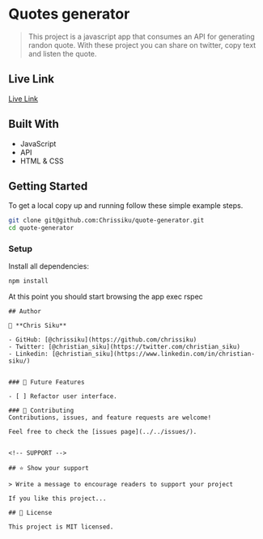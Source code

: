 # Quotes generator
> This project is a javascript app that consumes an API for generating randon quote. With these project you can share on twitter, copy text and listen the quote.


## Live Link
[Live Link](https://chrissiku.github.io/quote-generator/)

## Built With

- JavaScript
- API
- HTML & CSS

## Getting Started

To get a local copy up and running follow these simple example steps.

```sh
git clone git@github.com:Chrissiku/quote-generator.git
cd quote-generator
```
### Setup

Install all dependencies:
```sh
npm install
```

At this point you should start browsing the app exec rspec
```
## Author

👤 **Chris Siku**

- GitHub: [@chrissiku](https://github.com/chrissiku)
- Twitter: [@christian_siku](https://twitter.com/christian_siku)
- Linkedin: [@christian_siku](https://www.linkedin.com/in/christian-siku/)


### 🔭 Future Features

- [ ] Refactor user interface.

### 🤝 Contributing 
Contributions, issues, and feature requests are welcome!

Feel free to check the [issues page](../../issues/).


<!-- SUPPORT -->

## ⭐️ Show your support

> Write a message to encourage readers to support your project

If you like this project...

## 📝 License

This project is MIT licensed.
